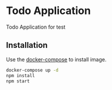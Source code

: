 # Todo Application

Todo Application for test

## Installation

Use the [docker-compose](https://docs.docker.com/compose/) to install image.
```bash
docker-compose up -d
npm install
npm start